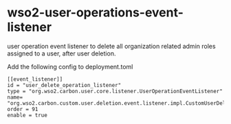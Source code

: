 # wso2-user-operations-event-listener
user operation event listener to delete all organization related admin roles assigned to a user, after user deletion.

Add the following config to deployment.toml
```
[[event_listener]]
id = "user_delete_operation_listener"
type = "org.wso2.carbon.user.core.listener.UserOperationEventListener"
name= "org.wso2.carbon.custom.user.deletion.event.listener.impl.CustomUserDeletionEventListener"
order = 91
enable = true
```
